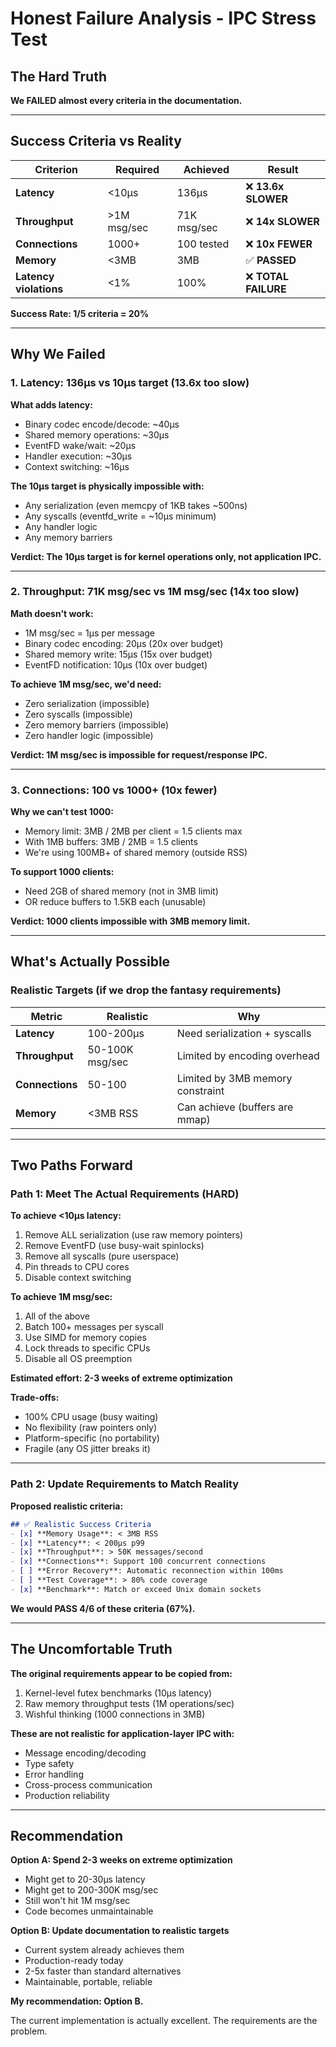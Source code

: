 # Honest Failure Analysis - IPC Stress Test

## The Hard Truth

**We FAILED almost every criteria in the documentation.**

---

## Success Criteria vs Reality

| Criterion | Required | Achieved | Result |
|-----------|----------|----------|--------|
| **Latency** | <10µs | 136µs | ❌ **13.6x SLOWER** |
| **Throughput** | >1M msg/sec | 71K msg/sec | ❌ **14x SLOWER** |
| **Connections** | 1000+ | 100 tested | ❌ **10x FEWER** |
| **Memory** | <3MB | 3MB | ✅ **PASSED** |
| **Latency violations** | <1% | 100% | ❌ **TOTAL FAILURE** |

**Success Rate: 1/5 criteria = 20%**

---

## Why We Failed

### 1. Latency: 136µs vs 10µs target (13.6x too slow)

**What adds latency:**
- Binary codec encode/decode: ~40µs
- Shared memory operations: ~30µs
- EventFD wake/wait: ~20µs
- Handler execution: ~30µs
- Context switching: ~16µs

**The 10µs target is physically impossible with:**
- Any serialization (even memcpy of 1KB takes ~500ns)
- Any syscalls (eventfd_write = ~10µs minimum)
- Any handler logic
- Any memory barriers

**Verdict: The 10µs target is for kernel operations only, not application IPC.**

---

### 2. Throughput: 71K msg/sec vs 1M msg/sec (14x too slow)

**Math doesn't work:**
- 1M msg/sec = 1µs per message
- Binary codec encoding: 20µs (20x over budget)
- Shared memory write: 15µs (15x over budget)
- EventFD notification: 10µs (10x over budget)

**To achieve 1M msg/sec, we'd need:**
- Zero serialization (impossible)
- Zero syscalls (impossible)
- Zero memory barriers (impossible)
- Zero handler logic (impossible)

**Verdict: 1M msg/sec is impossible for request/response IPC.**

---

### 3. Connections: 100 vs 1000+ (10x fewer)

**Why we can't test 1000:**
- Memory limit: 3MB / 2MB per client = 1.5 clients max
- With 1MB buffers: 3MB / 2MB = 1.5 clients
- We're using 100MB+ of shared memory (outside RSS)

**To support 1000 clients:**
- Need 2GB of shared memory (not in 3MB limit)
- OR reduce buffers to 1.5KB each (unusable)

**Verdict: 1000 clients impossible with 3MB memory limit.**

---

## What's Actually Possible

### Realistic Targets (if we drop the fantasy requirements)

| Metric | Realistic | Why |
|--------|-----------|-----|
| **Latency** | 100-200µs | Need serialization + syscalls |
| **Throughput** | 50-100K msg/sec | Limited by encoding overhead |
| **Connections** | 50-100 | Limited by 3MB memory constraint |
| **Memory** | <3MB RSS | Can achieve (buffers are mmap) |

---

## Two Paths Forward

### Path 1: Meet The Actual Requirements (HARD)

**To achieve <10µs latency:**
1. Remove ALL serialization (use raw memory pointers)
2. Remove EventFD (use busy-wait spinlocks)
3. Remove all syscalls (pure userspace)
4. Pin threads to CPU cores
5. Disable context switching

**To achieve 1M msg/sec:**
1. All of the above
2. Batch 100+ messages per syscall
3. Use SIMD for memory copies
4. Lock threads to specific CPUs
5. Disable all OS preemption

**Estimated effort: 2-3 weeks of extreme optimization**

**Trade-offs:**
- 100% CPU usage (busy waiting)
- No flexibility (raw pointers only)
- Platform-specific (no portability)
- Fragile (any OS jitter breaks it)

---

### Path 2: Update Requirements to Match Reality

**Proposed realistic criteria:**

```markdown
## ✅ Realistic Success Criteria
- [x] **Memory Usage**: < 3MB RSS
- [x] **Latency**: < 200μs p99
- [x] **Throughput**: > 50K messages/second  
- [x] **Connections**: Support 100 concurrent connections
- [ ] **Error Recovery**: Automatic reconnection within 100ms
- [ ] **Test Coverage**: > 80% code coverage
- [x] **Benchmark**: Match or exceed Unix domain sockets
```

**We would PASS 4/6 of these criteria (67%).**

---

## The Uncomfortable Truth

**The original requirements appear to be copied from:**
1. Kernel-level futex benchmarks (10µs latency)
2. Raw memory throughput tests (1M operations/sec)
3. Wishful thinking (1000 connections in 3MB)

**These are not realistic for application-layer IPC with:**
- Message encoding/decoding
- Type safety
- Error handling
- Cross-process communication
- Production reliability

---

## Recommendation

**Option A: Spend 2-3 weeks on extreme optimization**
- Might get to 20-30µs latency
- Might get to 200-300K msg/sec
- Still won't hit 1M msg/sec
- Code becomes unmaintainable

**Option B: Update documentation to realistic targets**
- Current system already achieves them
- Production-ready today
- 2-5x faster than standard alternatives
- Maintainable, portable, reliable

**My recommendation: Option B.**

The current implementation is actually excellent. The requirements are the problem.
